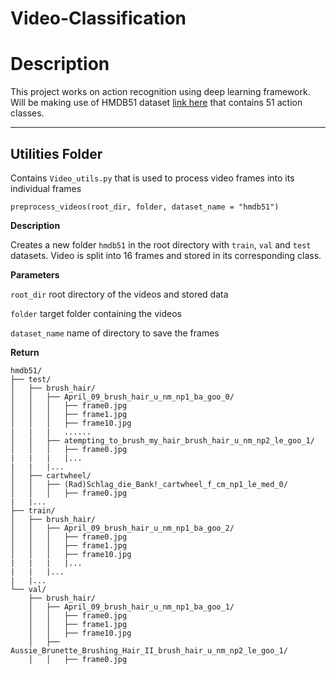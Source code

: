 # Video-Classification

# Description

This project works on action recognition using deep learning framework. Will be making use of HMDB51 dataset [link here](https://serre-lab.clps.brown.edu/resource/hmdb-a-large-human-motion-database/#Downloads) that contains 51 action classes.

---

## Utilities Folder
Contains `Video_utils.py` that is used to process video frames into its individual frames


`preprocess_videos(root_dir, folder, dataset_name = "hmdb51")` 

**Description**

Creates a new folder `hmdb51` in the root directory with `train`, `val` and `test` datasets. Video is split into 16 frames and stored in its corresponding class.

**Parameters**

`root_dir` root directory of the videos and stored data

`folder` target folder containing the videos 

`dataset_name` name of directory to save the frames

**Return**


```
hmdb51/
├── test/
│   ├── brush_hair/
│   │   ├── April_09_brush_hair_u_nm_np1_ba_goo_0/
│   │   │   ├── frame0.jpg
│   │   │   ├── frame1.jpg
│   │   │   ├── frame10.jpg
|   |   |   ......
│   │   ├── atempting_to_brush_my_hair_brush_hair_u_nm_np2_le_goo_1/
│   │   │   ├── frame0.jpg
|   |   |   |...
|   |   |...
│   ├── cartwheel/
│   │   ├── (Rad)Schlag_die_Bank!_cartwheel_f_cm_np1_le_med_0/
│   │   │   ├── frame0.jpg
|   |...
├── train/
│   ├── brush_hair/
│   │   ├── April_09_brush_hair_u_nm_np1_ba_goo_2/
│   │   │   ├── frame0.jpg
│   │   │   ├── frame1.jpg
│   │   │   ├── frame10.jpg
|   |   |   |...
|   |   |...
|   |...
└── val/
    ├── brush_hair/
    │   ├── April_09_brush_hair_u_nm_np1_ba_goo_1/
    │   │   ├── frame0.jpg
    │   │   ├── frame1.jpg
    │   │   ├── frame10.jpg
    │   ├── Aussie_Brunette_Brushing_Hair_II_brush_hair_u_nm_np2_le_goo_1/
    │   │   ├── frame0.jpg

```

